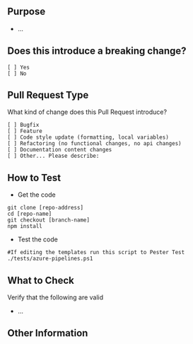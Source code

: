 ## Purpose
<!-- Describe the intention of the changes being proposed. What problem does it solve or functionality does it add? -->
* ...

## Does this introduce a breaking change?
<!-- Mark one with an "x". -->
```
[ ] Yes
[ ] No
```

## Pull Request Type
What kind of change does this Pull Request introduce?

<!-- Please check the one that applies to this PR using "x". -->
```
[ ] Bugfix
[ ] Feature
[ ] Code style update (formatting, local variables)
[ ] Refactoring (no functional changes, no api changes)
[ ] Documentation content changes
[ ] Other... Please describe:
```

## How to Test
*  Get the code

```
git clone [repo-address]
cd [repo-name]
git checkout [branch-name]
npm install
```

* Test the code
<!-- Add steps to run the tests suite and/or manually test -->
```
#If editing the templates run this script to Pester Test
./tests/azure-pipelines.ps1
```

## What to Check
Verify that the following are valid
* ...

## Other Information
<!-- Add any other helpful information that may be needed here. -->